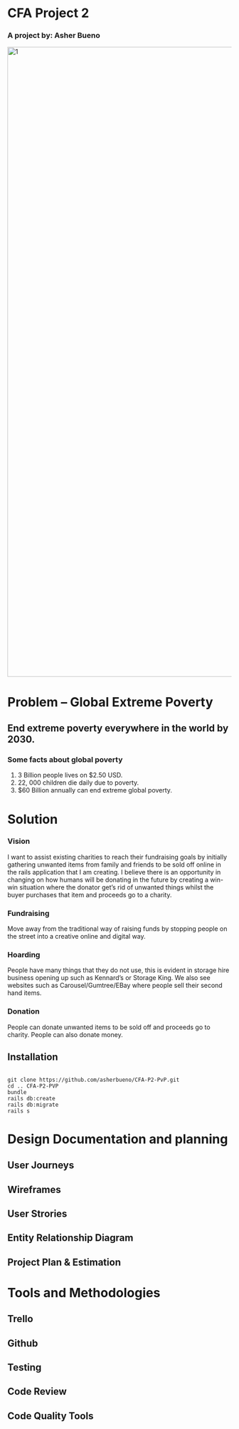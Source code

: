 # CFA Project 2
### A project by: Asher Bueno
<img width="1414" alt="1" src="https://cloud.githubusercontent.com/assets/25731534/25404018/b831ba20-2a41-11e7-81c4-69069ada1426.png">

# Problem – Global Extreme Poverty
## End extreme poverty everywhere in the world by 2030.

### Some facts about global poverty
1. 3 Billion people lives on $2.50 USD.
2. 22, 000 children die daily due to poverty.
3. $60 Billion annually can end extreme global poverty. 

# Solution

### Vision
I want to assist existing charities to reach their fundraising goals by initially gathering unwanted items from family and friends to be sold off online in the rails application that I am creating. I believe there is an opportunity in changing on how humans will be donating in the future by creating a win-win situation where the donator get’s rid of unwanted things whilst the buyer purchases that item and proceeds go to a charity.

### Fundraising
Move away from the traditional way of raising funds by stopping people on the street into a creative online and digital way.

### Hoarding
People have many things that they do not use, this is evident in storage hire business opening up such as Kennard’s or Storage King.
We also see websites such as Carousel/Gumtree/EBay where people sell their second hand items.
 
### Donation
People can donate unwanted items to be sold off and proceeds go to charity. People can also donate money. 

## Installation

```

git clone https://github.com/asherbueno/CFA-P2-PvP.git
cd .. CFA-P2-PVP
bundle
rails db:create
rails db:migrate
rails s

```
# Design Documentation and planning

## User Journeys
## Wireframes
## User Strories
## Entity Relationship Diagram
## Project Plan & Estimation


# Tools and Methodologies

## Trello
## Github
## Testing
## Code Review
## Code Quality Tools

#
